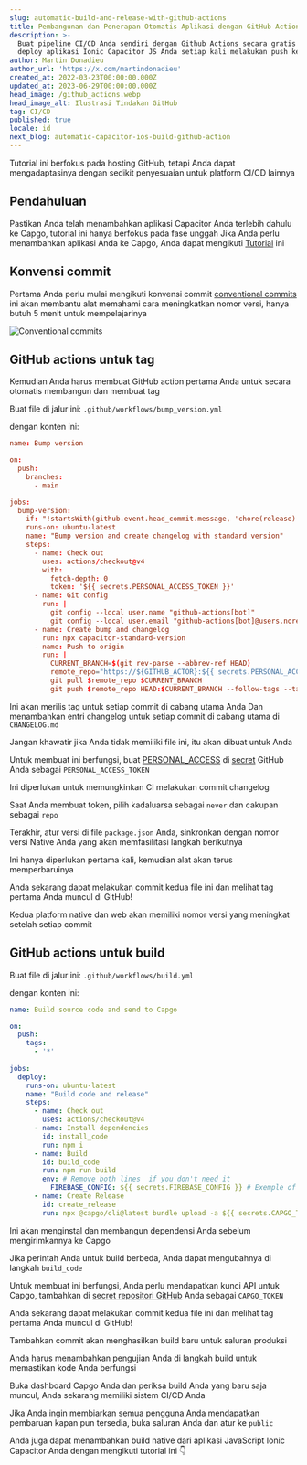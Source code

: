 ```yaml
---
slug: automatic-build-and-release-with-github-actions
title: Pembangunan dan Penerapan Otomatis Aplikasi dengan GitHub Actions
description: >-
  Buat pipeline CI/CD Anda sendiri dengan Github Actions secara gratis dan
  deploy aplikasi Ionic Capacitor JS Anda setiap kali melakukan push ke main.
author: Martin Donadieu
author_url: 'https://x.com/martindonadieu'
created_at: 2022-03-23T00:00:00.000Z
updated_at: 2023-06-29T00:00:00.000Z
head_image: /github_actions.webp
head_image_alt: Ilustrasi Tindakan GitHub
tag: CI/CD
published: true
locale: id
next_blog: automatic-capacitor-ios-build-github-action
---
```


Tutorial ini berfokus pada hosting GitHub, tetapi Anda dapat mengadaptasinya dengan sedikit penyesuaian untuk platform CI/CD lainnya

## Pendahuluan

Pastikan Anda telah menambahkan aplikasi Capacitor Anda terlebih dahulu ke Capgo, tutorial ini hanya berfokus pada fase unggah
Jika Anda perlu menambahkan aplikasi Anda ke Capgo, Anda dapat mengikuti [Tutorial](/blog/update-your-capacitor-apps-seamlessly-using-capacitor-updater/) ini

## Konvensi commit

Pertama Anda perlu mulai mengikuti konvensi commit [conventional commits](https://www.conventionalcommits.org/en/v1.0.0/) ini akan membantu alat memahami cara meningkatkan nomor versi, hanya butuh 5 menit untuk mempelajarinya

![Conventional commits](/conventional_commits.webp)

## GitHub actions untuk tag

Kemudian Anda harus membuat GitHub action pertama Anda untuk secara otomatis membangun dan membuat tag

Buat file di jalur ini: `.github/workflows/bump_version.yml`

dengan konten ini:

```toml
name: Bump version

on:
  push:
    branches:
      - main

jobs:
  bump-version:
    if: "!startsWith(github.event.head_commit.message, 'chore(release):')"
    runs-on: ubuntu-latest
    name: "Bump version and create changelog with standard version"
    steps:
      - name: Check out
        uses: actions/checkout@v4
        with:
          fetch-depth: 0
          token: '${{ secrets.PERSONAL_ACCESS_TOKEN }}'
      - name: Git config
        run: |
          git config --local user.name "github-actions[bot]"
          git config --local user.email "github-actions[bot]@users.noreply.github.com"
      - name: Create bump and changelog
        run: npx capacitor-standard-version
      - name: Push to origin
        run: |
          CURRENT_BRANCH=$(git rev-parse --abbrev-ref HEAD)
          remote_repo="https://${GITHUB_ACTOR}:${{ secrets.PERSONAL_ACCESS_TOKEN }}@github.com/${GITHUB_REPOSITORY}.git"
          git pull $remote_repo $CURRENT_BRANCH
          git push $remote_repo HEAD:$CURRENT_BRANCH --follow-tags --tags
```

Ini akan merilis tag untuk setiap commit di cabang utama Anda Dan menambahkan entri changelog untuk setiap commit di cabang utama di `CHANGELOG.md`

Jangan khawatir jika Anda tidak memiliki file ini, itu akan dibuat untuk Anda

Untuk membuat ini berfungsi, buat [PERSONAL_ACCESS](https://docs.github.com/en/authentication/keeping-your-account-and-data-secure/creating-a-personal-access-token/) di [secret](https://docs.github.com/en/actions/security-guides/encrypted-secrets "GitHub secrets") GitHub Anda sebagai `PERSONAL_ACCESS_TOKEN`

Ini diperlukan untuk memungkinkan CI melakukan commit changelog

Saat Anda membuat token, pilih kadaluarsa sebagai `never` dan cakupan sebagai `repo`

Terakhir, atur versi di file `package.json` Anda, sinkronkan dengan nomor versi Native Anda yang akan memfasilitasi langkah berikutnya

Ini hanya diperlukan pertama kali, kemudian alat akan terus memperbaruinya

Anda sekarang dapat melakukan commit kedua file ini dan melihat tag pertama Anda muncul di GitHub!

Kedua platform native dan web akan memiliki nomor versi yang meningkat setelah setiap commit

## GitHub actions untuk build

Buat file di jalur ini: `.github/workflows/build.yml`

dengan konten ini:

```yml
name: Build source code and send to Capgo

on:
  push:
    tags:
      - '*'
      
jobs:
  deploy:
    runs-on: ubuntu-latest
    name: "Build code and release"
    steps:
      - name: Check out
        uses: actions/checkout@v4
      - name: Install dependencies
        id: install_code
        run: npm i
      - name: Build
        id: build_code
        run: npm run build
        env: # Remove both lines  if you don't need it
          FIREBASE_CONFIG: ${{ secrets.FIREBASE_CONFIG }} # Exemple of env var coming from a secret
      - name: Create Release
        id: create_release
        run: npx @capgo/cli@latest bundle upload -a ${{ secrets.CAPGO_TOKEN }} -c production
```

Ini akan menginstal dan membangun dependensi Anda sebelum mengirimkannya ke Capgo

Jika perintah Anda untuk build berbeda, Anda dapat mengubahnya di langkah `build_code`

Untuk membuat ini berfungsi, Anda perlu mendapatkan kunci API untuk Capgo, tambahkan di [secret repositori GitHub](https://docs.github.com/en/actions/security-guides/encrypted-secrets/) Anda sebagai `CAPGO_TOKEN`

Anda sekarang dapat melakukan commit kedua file ini dan melihat tag pertama Anda muncul di GitHub!

Tambahkan commit akan menghasilkan build baru untuk saluran produksi

Anda harus menambahkan pengujian Anda di langkah build untuk memastikan kode Anda berfungsi

Buka dashboard Capgo Anda dan periksa build Anda yang baru saja muncul, Anda sekarang memiliki sistem CI/CD Anda

Jika Anda ingin membiarkan semua pengguna Anda mendapatkan pembaruan kapan pun tersedia, buka saluran Anda dan atur ke `public`

Anda juga dapat menambahkan build native dari aplikasi JavaScript Ionic Capacitor Anda dengan mengikuti tutorial ini 👇
